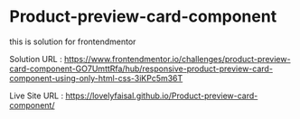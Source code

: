 # Product-preview-card-component
this is solution for frontendmentor

Solution URL : https://www.frontendmentor.io/challenges/product-preview-card-component-GO7UmttRfa/hub/responsive-product-preview-card-component-using-only-html-css-3iKPc5m36T

Live Site URL : https://lovelyfaisal.github.io/Product-preview-card-component/
